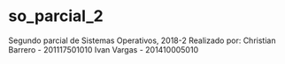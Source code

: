 # so_parcial_2
Segundo parcial de Sistemas Operativos, 2018-2
Realizado por:
Christian Barrero - 201117501010
Ivan Vargas - 201410005010